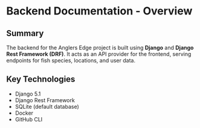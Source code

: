 # Backend Documentation - Overview

## Summary
The backend for the Anglers Edge project is built using **Django** and **Django Rest Framework (DRF)**. It acts as an API provider for the frontend, serving endpoints for fish species, locations, and user data.

## Key Technologies
- Django 5.1
- Django Rest Framework
- SQLite (default database)
- Docker
- GitHub CLI
